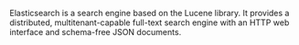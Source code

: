 Elasticsearch is a search engine based on the Lucene library. It provides a distributed, multitenant-capable full-text search engine with an HTTP web interface and schema-free JSON documents.